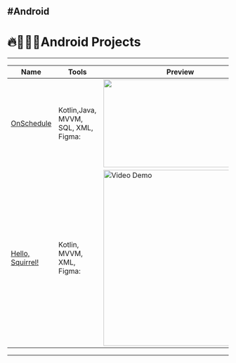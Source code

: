#Android
---

# 🔥👨🏻‍💻Android Projects 
---




|Name | Tools |  Preview | 
|---|---|---|
|[OnSchedule]() | Kotlin,Java, MVVM, SQL, XML, Figma:| <img src="https://github.com/fcamas/Android/assets/76220782/39b497c0-2bac-421d-a523-72d306930abf" width="350" height="200"> |
|[Hello, Squirrel!]() | Kotlin, MVVM, XML, Figma:| <img src="[https://github.com/fcamas/and101-project1-starter/assets/76220782/387ce095-2626-42da-a506-8caede6fd12f](https://github.com/fcamas/Android/assets/76220782/c7f18a32-bb04-43f0-b786-e1adbccd0a29)https://github.com/fcamas/Android/assets/76220782/c7f18a32-bb04-43f0-b786-e1adbccd0a29" title='Video Demo' width="300" alt='Video Demo'  height="400">  |
---


